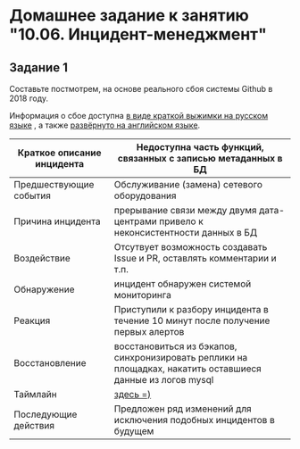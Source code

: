 # Домашнее задание к занятию "10.06. Инцидент-менеджмент"

## Задание 1

Составьте постмотрем, на основе реального сбоя системы Github в 2018 году.

Информация о сбое доступна [в виде краткой выжимки на русском языке](https://habr.com/ru/post/427301/) , а
также [развёрнуто на английском языке](https://github.blog/2018-10-30-oct21-post-incident-analysis/).

Краткое описание инцидента | Недоступна часть функций, связанных с записью метаданных в БД 
------------ | -------------
Предшествующие события | Обслуживание (замена) сетевого оборудования
Причина инцидента | прерывание связи между двумя дата-центрами привело к неконсистентности данных в БД
Воздействие | Отсутвует возможность создавать Issue и PR, оставлять комментарии и т.п.
Обнаружение | инцидент обнаружен системой мониторинга
Реакция | Приступили к разбору инцидента в течение 10 минут после получение первых алертов
Восстановление | восстановиться из бэкапов, синхронизировать реплики на площадках, накатить оставшиеся данные из логов mysql
Таймлайн | [здесь =)](https://github.blog/2018-10-30-oct21-post-incident-analysis/)
Последующие действия | Предложен ряд изменений для исключения подобных инцидентов в будущем
